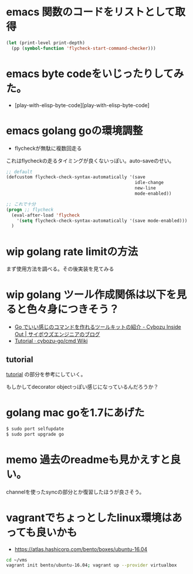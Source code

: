 # emacs 関数のコードをリストとして取得

```lisp
(let (print-level print-depth)
  (pp (symbol-function 'flycheck-start-command-checker)))
```

# emacs byte codeをいじったりしてみた。

- [play-with-elisp-byte-code][play-with-elisp-byte-code]

# emacs golang goの環境調整

- flycheckが無駄に複数回走る

これはflycheckの走るタイミングが良くないっぽい。auto-saveのせい。

```lisp
;; default
(defcustom flycheck-check-syntax-automatically '(save
                                                 idle-change
                                                 new-line
                                                 mode-enabled))

;; これで十分
(progn ;; flycheck
  (eval-after-load 'flycheck
    '(setq flycheck-check-syntax-automatically '(save mode-enabled)))
  )
```

# wip golang rate limitの方法

まず使用方法を調べる。その後実装を見てみる


# wip golang ツール作成関係は以下を見ると色々身につきそう？

- [Go でいい感じのコマンドを作れるツールキットの紹介 - Cybozu Inside Out | サイボウズエンジニアのブログ](http://blog.cybozu.io/entry/cybozu-go-cmd)
- [Tutorial · cybozu-go/cmd Wiki](https://github.com/cybozu-go/cmd/wiki/Tutorial)

## tutorial

[tutorial](https://github.com/cybozu-go/cmd/wiki/Tutorial) の部分を参考にしていく。

もしかしてdecorator objectっぽい感じになっているんだろうか？


# golang mac goを1.7にあげた

```bash
$ sudo port selfupdate
$ sudo port upgrade go
```

# memo 過去のreadmeも見かえすと良い。

channelを使ったsyncの部分とか復習したほうが良さそう。

# vagrantでちょっとしたlinux環境はあっても良いかも

- https://atlas.hashicorp.com/bento/boxes/ubuntu-16.04

```bash
cd ~/vms
vagrant init bento/ubuntu-16.04; vagrant up --provider virtualbox
```
